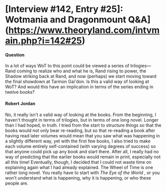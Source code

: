 # [Interview #142, Entry #25]: Wotmania and Dragonmount Q&A](https://www.theoryland.com/intvmain.php?i=142#25)

#### Question

In a lot of ways WoT to this point could be viewed a series of trilogies—Rand coming to realize who and what he is, Rand rising to power, the Shadow striking back at Rand, and now (perhaps) we start moving toward the final showdown at Tarmon Gai'don. Is this a valid way of looking at WoT? And would this have an implication in terms of the series ending in twelve books?

#### Robert Jordan

No, it really isn't a valid way of looking at the books. From the beginning, I haven't thought in terms of trilogies, but in terms of one long novel. Longer than I had hoped, in truth. I tried from the start to structure things so that the books would not only bear re-reading, but so that re-reading a book after having read later volumes would mean that you saw what was happening in a slightly different way, yet with the first few books, I also tried to make each volume entirely self-contained (with varying degrees of success) so that anyone could pick up any book and start there. After all, I really had no way of predicting that the earlier books would remain in print, especially not all this time! Eventually, though, I decided that I could not waste time on explaining again what I had already explained. The Wheel of Time is one rather long novel. You really have to start with
*The Eye of the World*
, or you won't understand what is happening, why it is happening, or who these people are.

